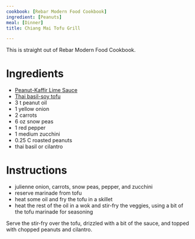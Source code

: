```yaml
---
cookbook: [Rebar Modern Food Cookbook]
ingredient: [Peanuts]
meal: [Dinner]
title: Chiang Mai Tofu Grill

---
```

This is straight out of Rebar Modern Food Cookbook.


# Ingredients

 *  [Peanut-Kaffir Lime Sauce](peanut-kaffir-lime-sauce.html)
 *  [Thai basil-soy tofu](thai-basil-soy-tofu.html)
 *  3 t peanut oil
 *  1 yellow onion
 *  2 carrots
 *  6 oz snow peas
 *  1 red pepper
 *  1 medium zucchini
 *  0.25 C roasted peanuts
 *  thai basil or cilantro


# Instructions

 *  julienne onion, carrots, snow peas, pepper, and zucchini
 *  reserve marinade from tofu
 *  heat some oil and fry the tofu in a skillet
 *  heat the rest of the oil in a wok and stir-fry the veggies, using a bit of the tofu marinade for seasoning

Serve the stir-fry over the tofu, drizzled with a bit of the sauce, and topped with chopped peanuts and cilantro.

